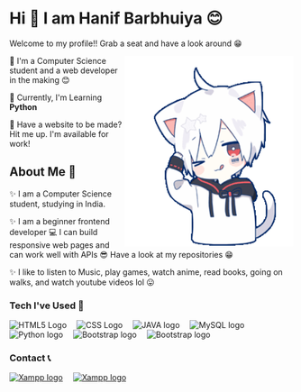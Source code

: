 # Hi 👋 I am Hanif Barbhuiya 😊
Welcome to my profile!! Grab a seat and have a look around 😁

<img align='right' width="300" src="./Hello.gif" alt="Hello Friend :)" />

🌠 I'm a Computer Science student and a web developer in the making 😊

🌠 Currently, I'm Learning **Python**

🌠 Have a website to be made? Hit me up. I'm available for work! 


## About Me 🌼

✨ I am a Computer Science student, studying in India.

✨ I am a beginner frontend developer 💻 I can build responsive web pages and can work well with APIs 😎 Have a look at my repositories 😁 

✨ I like to listen to Music, play games, watch anime, read books, going on walks, and watch youtube videos lol 😛

### Tech I've Used 🍔
<img src="https://cdn.worldvectorlogo.com/logos/html-1.svg" title="Html" alt="HTML5 Logo" width="30"/>&emsp;
<img src="https://cdn.worldvectorlogo.com/logos/css-3.svg" title="Css" alt="CSS Logo" width="30"/>&emsp;
<img src="https://cdn.worldvectorlogo.com/logos/java-4.svg" title="Java" alt="JAVA logo" width="30"/>&emsp;
<img src="https://cdn.worldvectorlogo.com/logos/mysql-3.svg" title="MySQL" alt="MySQL logo" width="33"/>&emsp;
<img src="https://cdn.worldvectorlogo.com/logos/python-5.svg" title="Python" alt="Python logo" width="33"/>&emsp;
<img src="https://cdn.worldvectorlogo.com/logos/bootstrap-5-1.svg" title="Bootstrap" alt="Bootstrap logo" width="36"/>&emsp;
<img src="https://cdn.worldvectorlogo.com/logos/php-1.svg" title="php" alt="Bootstrap logo" width="40"/>&emsp;

### Contact 📞
<a href="https://twitter.com/HMohammedB_"><img src="https://cdn.worldvectorlogo.com/logos/twitter-3.svg" title="XAMPP" alt="Xampp logo" width="30"/></a>&emsp;
<a href="mailto:hanifmohammedyt@gmail.com"><img src="https://cdn.worldvectorlogo.com/logos/gmail-icon.svg" title="XAMPP" alt="Xampp logo" width="30"/></a>&emsp;
